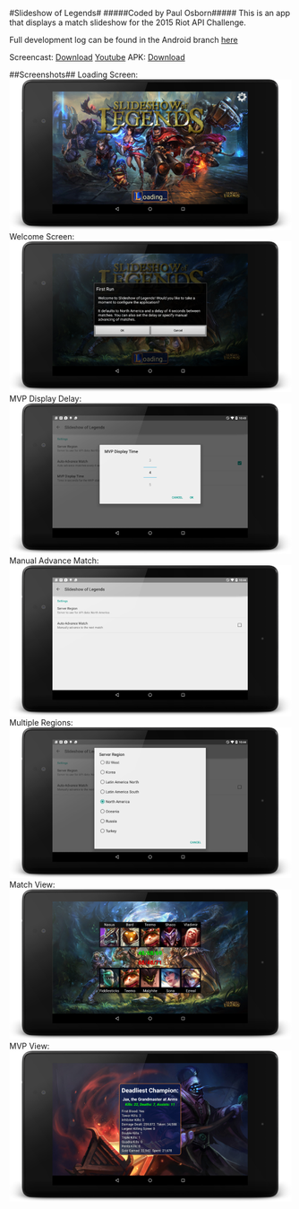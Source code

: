 #Slideshow of Legends#
#####Coded by Paul Osborn#####
This is an app that displays a match slideshow for the 2015 Riot API Challenge.

Full development log can be found in the Android branch [here](https://github.com/raidzero/riot-api-challenge-2015/tree/Android)  

Screencast: [Download](screenshots/Demo_Screencast.mp4) [Youtube](https://www.youtube.com/watch?v=WD8kA2ozWPU)
APK: [Download](apk/SoL.apk)  
  
##Screenshots##
Loading Screen:  
![Loading Screen](screenshots/01.png?raw=true "Loading Screen")
Welcome Screen:  
![Welcome Screen](screenshots/02.png?raw=true "Welcome Screen")
MVP Display Delay:  
![MVP Delay](screenshots/03.png?raw=true "MVP Delay")
Manual Advance Match:  
![Auto Advance](screenshots/04.png?raw=true "Auto Advance")
Multiple Regions:  
![Regions](screenshots/05.png?raw=true "Regions")
Match View:  
![Match View](screenshots/06.png?raw=true "Match View")
MVP View:  
![MVP View](screenshots/07.png?raw=true "MVP View")